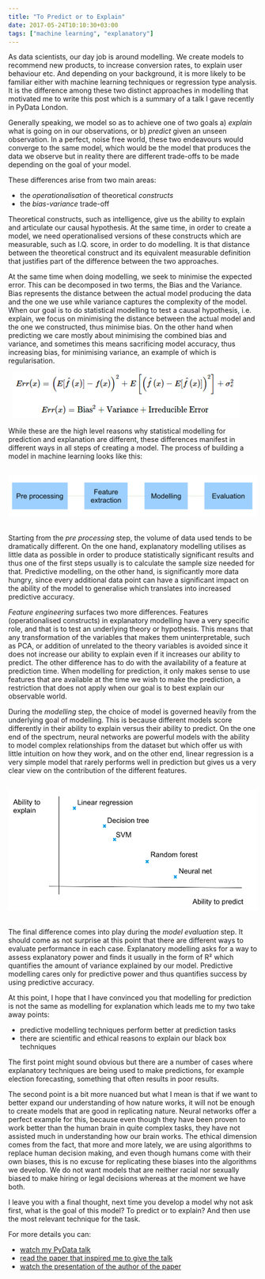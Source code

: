 ```yaml
---
title: "To Predict or to Explain"
date: 2017-05-24T10:10:30+03:00
tags: ["machine learning", "explanatory"]
---
```


As data scientists, our day job is around modelling. We create models to recommend new products, to increase conversion rates, to explain user behaviour etc. And depending on your background, it is more likely to be familiar either with machine learning techniques or regression type analysis. It is the difference among these two distinct approaches in modelling that motivated me to write this post which is a summary of a talk I gave recently in PyData London.

Generally speaking, we model so as to achieve one of two goals a) *explain* what is going on in our observations, or b) *predict* given an unseen observation. In a perfect, noise free world, these two endeavours would converge to the same model, which would be the model that produces the data we observe but in reality there are different trade-offs to be made depending on the goal of your model.

These differences arise from two main areas:
- the *operationalisation* of theoretical *constructs*
- the *bias-variance* trade-off

Theoretical constructs, such as intelligence, give us the ability to explain and articulate our causal hypothesis. At the same time, in order to create a model, we need operationalised versions of these constructs which are measurable, such as I.Q. score, in order to do modelling. It is that distance between the theoretical construct and its equivalent measurable definition that justifies part of the difference between the two approaches.

At the same time when doing modelling, we seek to minimise the expected error. This can be decomposed in two terms, the Bias and the Variance. Bias represents the distance between the actual model producing the data and the one we use while variance captures the complexity of the model. When our goal is to do statistical modelling to test a causal hypothesis, i.e. explain, we focus on minimising the distance between the actual model and the one we constructed, thus minimise bias. On the other hand when predicting we care mostly about minimising the combined bias and variance, and sometimes this means sacrificing model accuracy, thus increasing bias, for minimising variance, an example of which is regularisation.

&nbsp;
![bias-variance](/images/bias-variance.png#center)
&nbsp;

While these are the high level reasons why statistical modelling for prediction and explanation are different, these differences manifest in different ways in all steps of creating a model. The process of building a model in machine learning looks like this:

&nbsp;
![ml-process](/images/ml-process.png#center)
&nbsp;

Starting from the *pre processing* step, the volume of data used tends to be dramatically different. On the one hand, explanatory modelling utilises as little data as possible in order to produce statistically significant results and thus one of the first steps usually is to calculate the sample size needed for that. Predictive modelling, on the other hand, is significantly more data hungry, since every additional data point can have a significant impact on the ability of the model to generalise which translates into increased predictive accuracy.

*Feature engineering* surfaces two more differences. Features (operationalised constructs) in explanatory modelling have a very specific role, and that is to test an underlying theory or hypothesis. This means that any transformation of the variables that makes them uninterpretable, such as PCA, or addition of unrelated to the theory variables is avoided since it does not increase our ability to explain even if it increases our ability to predict. The other difference has to do with the availability of a feature at prediction time. When modelling for prediction, it only makes sense to use features that are available at the time we wish to make the prediction, a restriction that does not apply when our goal is to best explain our observable world.

During the *modelling* step, the choice of model is governed heavily from the underlying goal of modelling. This is because different models score differently in their ability to explain versus their ability to predict. On the one end of the spectrum, neural networks are powerful models with the ability to model complex relationships from the dataset but which offer us with little intuition on how they work, and on the other end, linear regression is a very simple model that rarely performs well in prediction but gives us a very clear view on the contribution of the different features.

&nbsp;
![predict-explain](/images/predict-explain.png)
&nbsp;

The final difference comes into play during the *model evaluation* step. It should come as not surprise at this point that there are different ways to evaluate performance in each case. Explanatory modelling asks for a way to assess explanatory power and finds it usually in the form of R² which quantifies the amount of variance explained by our model. Predictive modelling cares only for predictive power and thus quantifies success by using predictive accuracy.

At this point, I hope that I have convinced you that modelling for prediction is not the same as modelling for explanation which leads me to my two take away points:
- predictive modelling techniques perform better at prediction tasks
- there are scientific and ethical reasons to explain our black box techniques

The first point might sound obvious but there are a number of cases where explanatory techniques are being used to make predictions, for example election forecasting, something that often results in poor results.

The second point is a bit more nuanced but what I mean is that if we want to better expand our understanding of how nature works, it will not be enough to create models that are good in replicating nature. Neural networks offer a perfect example for this, because even though they have been proven to work better than the human brain in quite complex tasks, they have not assisted much in understanding how our brain works. The ethical dimension comes from the fact, that more and more lately, we are using algorithms to replace human decision making, and even though humans come with their own biases, this is no excuse for replicating these biases into the algorithms we develop. We do not want models that are neither racial nor sexually biased to make hiring or legal decisions whereas at the moment we have both.

I leave you with a final thought, next time you develop a model why not ask first, what is the goal of this model? To predict or to explain? And then use the most relevant technique for the task.

For more details you can:
- [watch my PyData talk](https://www.youtube.com/watch?v=3ywnb3W-hNU&t=2s)
- [read the paper that inspired me to give the talk](https://arxiv.org/pdf/1101.0891.pdf)
- [watch the presentation of the author of the paper](https://www.youtube.com/watch?v=vWH_HNfQVRI)
